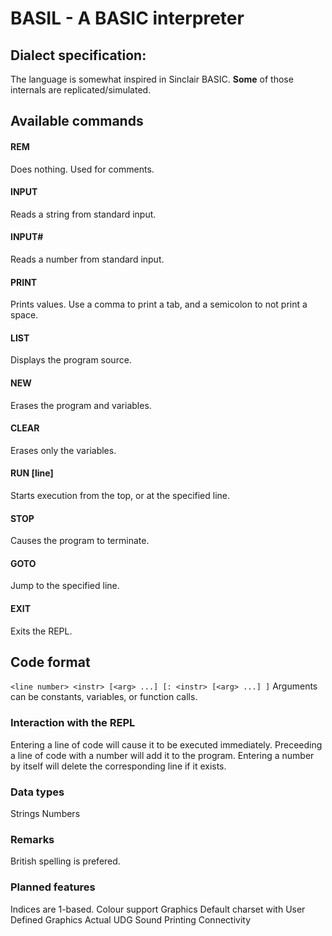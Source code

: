 # BASIL - A BASIC interpreter

## Dialect specification:

The language is somewhat inspired in Sinclair BASIC.
**Some** of those internals are replicated/simulated.

## Available commands
#### REM
Does nothing. Used for comments.

#### INPUT
Reads a string from standard input.

#### INPUT#
Reads a number from standard input.

#### PRINT
Prints values. Use a comma to print a tab, and a semicolon to not
print a space.

#### LIST
Displays the program source.

#### NEW
Erases the program and variables.

#### CLEAR
Erases only the variables.

#### RUN [line]
Starts execution from the top, or at the specified line.

#### STOP
Causes the program to terminate.

#### GOTO <line>
Jump to the specified line.


#### EXIT
Exits the REPL.



## Code format
`<line number> <instr> [<arg> ...] [: <instr> [<arg> ...] ]`
Arguments can be constants, variables, or function calls.



### Interaction with the REPL
Entering a line of code will cause it to be executed immediately.
Preceeding a line of code with a number will add it to the program.
Entering a number by itself will delete the corresponding line if it exists.


### Data types
Strings
Numbers


### Remarks
British spelling is prefered.


### Planned features
Indices are 1-based.
Colour support
Graphics
Default charset with User Defined Graphics
Actual UDG
Sound
Printing
Connectivity
